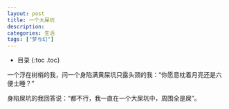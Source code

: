 ```yaml
---
layout: post
title: 一个大屎坑
description:
categories: 生活
tags: ["梦与幻"]
---
```


* 目录
{:toc .toc}

一个浮在树梢的我，问一个身陷满黄屎坑只露头颈的我：“你愿意枕着月亮还是六便士睡？”

身陷屎坑的我回答说：“都不行，我一直在一个大屎坑中，周围全是屎”。